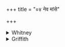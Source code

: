 +++
title = "०४ नेव मांसे"

+++

<details><summary>Whitney</summary>

### Translation
4. Not as it were stuck (*ā́hata*) in the flesh, not in the fat, not as  
it were in the marrows, let the spotted slimy (?) afterbirth come down,  
for the dog to eat; let the afterbirth descend.

### Notes
SPP. reads in **a** *pī́vasi*, with the comm. and a small minority of his  
mss.; three of ours (H. O. Op.) have *píbasi*. Ppp. has a very different  
text (preserved in the *nāgarī* copy, though lost in the original text):  
*nāi 'va snāvasu na parvasu na ketheṣu* (*keśeṣu*) *na nakheṣu ca;* then  
our **c, d**, without variant; then *nāi 'va pause* (*māṅse?*) *na  
pīvasi nāi 'va kastyoś vanā yutam;* then our **e**; and with this ends  
the hymn as given in book i. The comm. reads in **a** *māṅséna* for  
*māṅsé ná*, and resorts to various devices to get rid of the difficulty  
thus caused; two of our mss. (O. Op.), and one or two of SPP's, give the  
same. Some of our mss. are very awkward about combining *jarā́yu* and  
*áttave*, in part omitting the *v*, or (I.) reading *-yū́tt-*. PGS. (i.  
16. 2) has the verse, but in different order: first our **c, d**,  
without variant; then our **a, b**, in the form *nāi 'va māṅsena pīvari  
na kasmiṅś canā "yatam;* then our **e**. But for its support of  
*śévalam*, we might be tempted to emend to *kévalam;* the comm. has the  
worthless explanation *jalasyo 'paristhitaśāivālavat  
āntarāvayavāsambaddham*. Further may be compared HGS. ii. 3. 1. ⌊MP., at  
ii. 11. 19, 20, has the verse with variants.⌋
</details>

<details><summary>Griffith</summary>

Descendat viscosa placenta, cani, comedenda placenta; decidat placenta.
</details>
